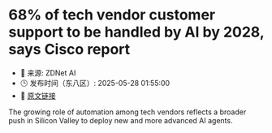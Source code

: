 # 68% of tech vendor customer support to be handled by AI by 2028, says Cisco report
- 📅 来源: ZDNet AI
- 🕒 发布时间（东八区）: 2025-05-28 01:55:00
- 🔗 [原文链接](https://www.zdnet.com/article/68-of-tech-vendor-customer-support-to-be-handled-by-ai-by-2028-says-cisco-report/)

The growing role of automation among tech vendors reflects a broader push in Silicon Valley to deploy new and more advanced AI agents.
